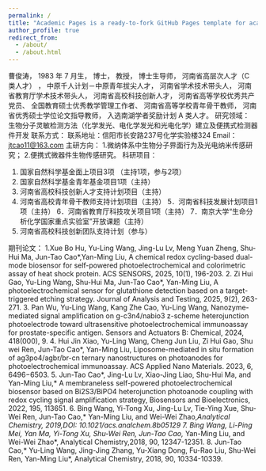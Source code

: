 ```yaml
---
permalink: /
title: "Academic Pages is a ready-to-fork GitHub Pages template for academic personal websites"
author_profile: true
redirect_from: 
  - /about/
  - /about.html
---
```


曹俊涛， 1983 年 7 月生， 博士， 教授， 博士生导师， 河南省高层次人才（C 类人才） ，
中原千人计划－中原青年拔尖人才， 河南省学术技术带头人， 河南省教育厅学术技术带头人， 河南省高校科技创新人才， 河南省高等学校优秀共产党员、 全国教育硕士优秀教学管理工作者、 河南省高等学校青年骨干教师， 河南省优秀硕士学位论文指导教师， 入选南湖学者奖励计划 A 类人才。
研究领域：
生物分子灵敏检测方法（化学发光、电化学发光和光电化学）建立及便携式检测器件开发
联系方式：
联系地址：信阳市长安路237号化学实验楼324
Email：jtcao11@163.com
主研方向：
1.微纳体系中生物分子界面行为及光电纳米传感研究；
2.便携式微器件生物传感研究。
科研项目：
1. 国家自然科学基金面上项目3项 （主持1项，参与2项）
2. 国家自然科学基金青年基金项目1项（主持）
3. 河南省高校科技创新人才支持计划项目（主持）
4. 河南省高校青年骨干教师支持计划项目（主持）
5．河南省科技发展计划项目1项（主持）
6．河南省教育厅科技攻关项目1项（主持）
7．南京大学“生命分析化学国家重点实验室”开放课题（主持）
8. 河南省高校科技创新团队支持计划（参与）
   
期刊论文：
1.Xue Bo Hu, Yu-Ling Wang, Jing-Lu Lv, Meng Yuan Zheng, Shu-Hui Ma, Jun-Tao Cao*,Yan-Ming Liu, A chemical redox cycling-based dual-mode biosensor for self-powered photoelectrochemical and colorimetric assay of heat shock protein. ACS SENSORS, 2025, 10(1), 196-203.
2. Zi Hui Gao, Yu-Ling Wang, Shu-Hui Ma, Jun-Tao Cao*, Yan-Ming Liu, A photoelectrochemical sensor for glutathione detection based on a target-triggered etching strategy. Journal of Analysis and Testing, 2025, 9(2), 263-271.
3. Pan Wu, Yu-Ling Wang, Kang Zhe Cao, Yu-Ling Wang,  Nanozyme-mediated signal amplification on g-c3n4/nabio3 z-scheme heterojunction photoelectrode toward ultrasensitive photoelectrochemical immunoassay for prostate-specific antigen. Sensors and Actuators B: Chemical, 2024, 418(000), 9.
4. Hui Jin Xiao, Yu-Ling Wang, Cheng Jun Liu, Zi Hui Gao, Shu wei Ren, Jun-Tao Cao*, Yan-Ming Liu, Liposome-mediated in situ formation of ag3po4/agbr/br-cn ternary nanostructures on photoanodes for photoelectrochemical immunoassay. ACS Applied Nano Materials. 2023, 6, 6496−6503.
5. Jun-Tao Cao*, Jing-Lu Lv, Xiao-Jing Liao, Shu-Hui Ma, and Yan-Ming Liu,* A membraneless
self-powered photoelectrochemical biosensor based on Bi2S3/BiPO4 heterojunction photoanode
coupling with redox cycling signal amplification strategy, Biosensors and Bioelectronics, 2022, 195, 113651.
6. Bing Wang, Yi-Tong Xu, Jing-Lu Lv, Tie-Ying Xue, Shu-Wei Ren, Jun-Tao Cao,* Yan-Ming Liu, and Wei-Wei Zhao,*Analytical Chemistry, 2019,DOI: 10.1021/acs.analchem.8b05129
7. Bing Wang, Li-Ping Mei, Yan Ma, Yi-Tong Xu, Shu-Wei Ren, Jun-Tao Cao,* Yan-Ming Liu, and Wei-Wei Zhao*, Analytical Chemistry,2018, 90, 12347-12351.
8. Jun-Tao Cao,* Yu-Ling Wang, Jing-Jing Zhang, Yu-Xiang Dong, Fu-Rao Liu, Shu-Wei Ren, Yan-Ming Liu*, Analytical Chemistry, 2018, 90, 10334-10339.
